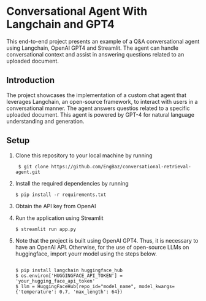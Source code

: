 # Conversational Agent With Langchain and GPT4

This end-to-end project presents an example of a Q&A conversational agent using Langchain, OpenAI GPT4 and Streamlit.
The agent can handle conversational context and assist in answering questions related to an uploaded document.

## Introduction
The project showcases the implementation of a custom chat agent that leverages Langchain, an open-source framework, to interact with users in a conversational manner. The agent answers questios related to a specific uploaded document. This agent is powered by GPT-4 for natural language understanding and generation.

## Setup
1. Clone this repository to your local machine by running
   ```console
    $ git clone https://github.com/EngBaz/conversational-retrieval-agent.git
    ```
   
2. Install the required dependencies by running 
    ```console
    $ pip install -r requirements.txt
    ```

3. Obtain the API key from OpenAI
    
4. Run the application using Streamlit
    ```console
    $ streamlit run app.py
    ```
5. Note that the project is built using OpenAI GPT4. Thus, it is necessary to have an OpenAI API. Otherwise, for the use of open-source LLMs on huggingface, import yourr model using the steps below.
    ```console
    
    $ pip install langchain huggingface_hub
    $ os.environ['HUGGINGFACE_API_TOKEN'] = 'your_hugging_face_api_token'
    $ llm = HuggingFaceHub(repo_id="model_name", model_kwargs={'temperature': 0.7, 'max_length': 64})
    ```

